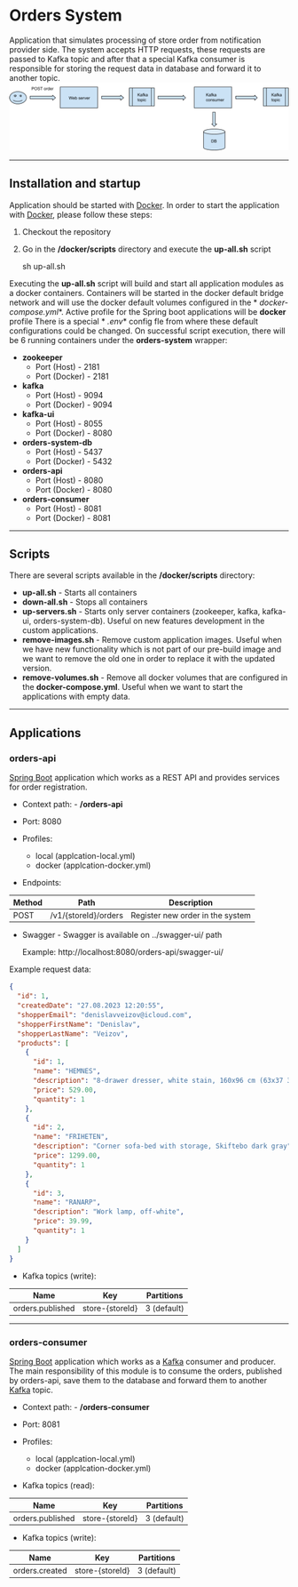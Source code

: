 # Orders System

Application that simulates processing of store order from notification provider side. The system accepts HTTP requests,
these requests are passed to Kafka topic and after that a special Kafka consumer is responsible for storing the request
data in database and forward it to another topic.
![img.png](img.png)
****

## Installation and startup

Application should be started with [Docker](https://www.docker.com/). In order to start the application
with [Docker](https://www.docker.com/), please follow these steps:

1. Checkout the repository
2. Go in the **/docker/scripts** directory and execute the **up-all.sh** script
   


    sh up-all.sh


Executing the **up-all.sh** script will build and start all application modules as a docker containers. Containers will
be started in the docker default bridge network and will use the docker default volumes configured in the *
*docker-compose.yml**. Active profile for the Spring boot applications will be **docker** profile There is a special *
*.env** config fle from where these default configurations could be changed. On successful script execution, there will
be 6 running containers under the **orders-system** wrapper:

- **zookeeper**
    - Port (Host) - 2181
    - Port (Docker) - 2181
- **kafka**
    - Port (Host) - 9094
    - Port (Docker) - 9094
- **kafka-ui**
    - Port (Host) - 8055
    - Port (Docker) - 8080
- **orders-system-db**
    - Port (Host) - 5437
    - Port (Docker) - 5432
- **orders-api**
    - Port (Host) - 8080
    - Port (Docker) - 8080
- **orders-consumer**
    - Port (Host) - 8081
    - Port (Docker) - 8081

****

## Scripts

There are several scripts available in the  **/docker/scripts** directory:

- **up-all.sh** - Starts all containers
- **down-all.sh** - Stops all containers
- **up-servers.sh** - Starts only server containers (zookeeper, kafka, kafka-ui, orders-system-db). Useful on new
  features development in the custom applications.
- **remove-images.sh** - Remove custom application images. Useful when we have new functionality which is not part of
  our pre-build image and we want to remove the old one in order to replace it with the updated version.
- **remove-volumes.sh** - Remove all docker volumes that are configured in the **docker-compose.yml**. Useful when we
  want to start the applications with empty data.

****

## Applications

### orders-api

[Spring Boot](http://projects.spring.io/spring-boot/) application which works as a REST API and provides services for
order registration.

- Context path: - **/orders-api**
- Port: 8080

- Profiles:
    - local (applcation-local.yml)
    - docker (applcation-docker.yml)


- Endpoints:

 Method	 | Path	                 | Description	                      
---------|-----------------------|-----------------------------------|
 POST	   | /v1/{storeId}/orders	 | Register new order in the system	 

- Swagger - Swagger is available on ../swagger-ui/ path

  Example:  http://localhost:8080/orders-api/swagger-ui/

Example request data:

```json
{
  "id": 1,
  "createdDate": "27.08.2023 12:20:55",
  "shopperEmail": "denislavveizov@icloud.com",
  "shopperFirstName": "Denislav",
  "shopperLastName": "Veizov",
  "products": [
    {
      "id": 1,
      "name": "HEMNES",
      "description": "8-drawer dresser, white stain, 160x96 cm (63x37 3/4)",
      "price": 529.00,
      "quantity": 1
    },
    {
      "id": 2,
      "name": "FRIHETEN",
      "description": "Corner sofa-bed with storage, Skiftebo dark gray",
      "price": 1299.00,
      "quantity": 1
    },
    {
      "id": 3,
      "name": "RANARP",
      "description": "Work lamp, off-white",
      "price": 39.99,
      "quantity": 1
    }
  ]
}
```

- Kafka topics (write):

 Name	             | Key	             | Partitions	  
-------------------|------------------|--------------|
 orders.published	 | store-{storeId}	 | 3 (default)	 

****

### orders-consumer

[Spring Boot](http://projects.spring.io/spring-boot/) application which works as a [Kafka](https://kafka.apache.org/)
consumer and producer. The main responsibility of this module is to consume the orders, published by orders-api, save
them to the database and forward them to another [Kafka](https://kafka.apache.org/) topic.

- Context path: - **/orders-consumer**
- Port: 8081

- Profiles:
    - local (applcation-local.yml)
    - docker (applcation-docker.yml)


- Kafka topics (read):

 Name	             | Key	             | Partitions	  
-------------------|------------------|--------------|
 orders.published	 | store-{storeId}	 | 3 (default)	 

- Kafka topics (write):

 Name	           | Key	             | Partitions	  
-----------------|------------------|--------------|
 orders.created	 | store-{storeId}	 | 3 (default)	 
